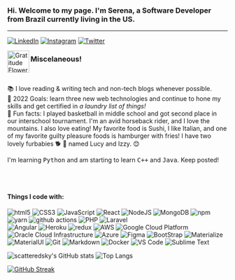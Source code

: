 ### Hi. Welcome to my page. I'm Serena, a Software Developer from Brazil currently living in the US. 
***
<p>
  <a href="https://www.linkedin.com/in/serenaterra/"><img alt="LinkedIn" src="https://img.shields.io/badge/-LinkedIn-blue?style=flat&logo=linkedin" /></a>
  <a href="https://www.instagram.com/scattered_sky/"><img alt="Instagram" src="https://img.shields.io/badge/-Instagram-blue?style=flat&logo=instagram" /></a>
  <a href="https://twitter.com/sct_sky"><img alt="Twitter" src="https://img.shields.io/badge/-Twitter-blue?style=flat&logo=twitter&logoColor=white" /></a>
</p>

<img alt="Gratitude Flower" src="https://emojis.slackmojis.com/emojis/images/1588108758/8792/fb-thankful.png?1588108758" width="50px" height="50px" align="left" />

### Miscelaneous!
<br>
<p>📚 I love reading & writing tech and non-tech blogs whenever possible. <br>
   🚀 2022 Goals: learn three new web technologies and continue to hone my skills and get certified in <em>a laundry list of things!</em><br>
   🤠 Fun facts: I played basketball in middle school and got second place in our interschool tournament. I'm an avid horseback rider, and I love the mountains. I also love eating! My favorite food is Sushi, I like Italian, and one of my favorite guilty pleasure foods is hamburger with fries! I have two lovely furbabies 🐕 🐾 named  Lucy and Izzy. 😊</p>


<p>I'm learning <kbd>Python</kbd> and am starting to learn <kbd>C++</kbd> and <kbd>Java</kbd>. Keep posted! <br> <br> </p>
<br>

#### Things I code with:
<p>
  <img alt="html5" src="https://img.shields.io/badge/UI-HTML5%20-%23E34F26?style=for-the-badge&logo=html5&logoColor=red" />
  <img alt="CSS3" src="https://img.shields.io/badge/-CSS%20-%23335EA2?style=for-the-badge&logo=css3&logoColor=white" />
  <img alt="JavaScript" src="https://img.shields.io/badge/javascript%20-yellow?&style=for-the-badge&logo=javascript&logoColor=%23F7DF1E" />
  <img alt="React" src="https://img.shields.io/badge/Library-React%20-%2345b8d8?style=for-the-badge&logo=react&logoColor=white" />
  <img alt="NodeJS" src="https://img.shields.io/badge/js_runtime-node.js%20-brightgreen?style=for-the-badge&logo=node.js&logoColor=white"  />
  <img alt="MongoDB" src="https://img.shields.io/badge/-MongoDB-13aa52?style=for-the-badge&logo=mongodb&logoColor=white" />
  <img alt="npm" src="https://img.shields.io/badge/Pkg_Manager-NPM%20-%23CB3837?style=for-the-badge&logo=npm&logoColor=white" />
  <img alt="yarn" src="https://img.shields.io/badge/-Yarn-blue?style=for-the-badge&logo=yarn&logoColor=pink" />
  <img alt="github actions" src="https://img.shields.io/badge/-Github_Actions-2088FF?style=for-the-badge&logo=github-actions&logoColor=white" />
  <img alt="PHP" src="https://img.shields.io/badge/Programming-PHP%20-764ABC?style=for-the-badge&logo=php" />
  <img alt="Laravel" src="https://img.shields.io/badge/Framework-Laravel%20-%23FF2D20?style=for-the-badge&logo=laravel&logoColor=white" />
  <br />
  <img alt="Angular" src="https://img.shields.io/badge/angular%20-%23DD0031?style=for-the-badge&logo=angular&logoColor=white" />
  <img alt="Heroku" src="https://img.shields.io/badge/-Heroku-430098?style=for-the-badge&logo=heroku&logoColor=white" />
  <img alt="redux" src="https://img.shields.io/badge/-Redux-764ABC?style=for-the-badge&logo=redux&logoColor=white" />
  <img alt="AWS" src="https://img.shields.io/badge/Cloud-Amazon_Web_Services-%23FF7F00?style=for-the-badge&logo=amazonaws&logoColor=orange" />
  <img alt="Google Cloud Platform" src="https://img.shields.io/badge/-Google_Cloud_Platform-1a73e8?style=for-the-badge&logo=google-cloud&logoColor=white" /> 
  <img alt="Oracle Cloud Infrastructure" src="https://img.shields.io/badge/-Oracle_Cloud_Infrastructure-%23CD0000?style=for-the-badge"/>
  <img alt="Azure" src="https://img.shields.io/badge/Azure-%230080FF?style=for-the-badge&logo=azuredevops&logoColor=white"/>
  <img alt="Figma" src="https://img.shields.io/badge/Design-Figma%20-%23F24E1E?&style=for-the-badge&logo=figma&logoColor=white"  />
  <img alt="BootStrap" src="https://img.shields.io/badge/UI-bootstrap%20-%23563D7C?&style=for-the-badge&logo=bootstrap&logoColor=white" />
  <img alt="Materialize" src="https://img.shields.io/badge/UI-Materialize-%23F5A5A8?style=for-the-badge" />
  <br />
  <img alt="MaterialUI" src="https://img.shields.io/badge/material%20ui%20-%230081CB?style=for-the-badge&logo=material-ui&logoColor=white" />
  <img alt="Git" src="https://img.shields.io/badge/git%20-%23F05033?&style=for-the-badge&logo=git&logoColor=white" />
  <img alt="Markdown" src="https://img.shields.io/badge/markdown-%23000ff0?&style=for-the-badge&logo=markdown&logoColor=white" />  
  <img alt="Docker" src="https://img.shields.io/badge/-Docker-46a2f1?style=for-the-badge&logo=docker&logoColor=white" />
  <img alt="VS Code" src="https://img.shields.io/badge/-VS_Code-blueviolet?style=for-the-badge&logo=visualstudiocode&logoColor=white" />
  <img alt="Sublime Text" src="https://img.shields.io/badge/-Sublime_Text-brightgreen?style=for-the-badge&logo=sublimetext&logoColor=white" />
  <img alt="" src="" />
  <img alt="" src="" />  
  <img alt="" src="" />
  <img alt="" src="" /> 	
</p>


![scatteredsky's GitHub stats](https://github-readme-stats.vercel.app/api?username=scatteredsky&count_private=true&show_icons=true&theme=algolia) 
![Top Langs](https://github-readme-stats.vercel.app/api/top-langs/?username=scatteredsky&show_icons=true&layout=demo&theme=algolia) 

[![GitHub Streak](https://github-readme-streak-stats.herokuapp.com?user=scatteredsky&theme=chartreuse-dark)](https://git.io/streak-stats)
<!--
![GitHub commit activity](https://img.shields.io/github/commit-activity/m/scatteredsky/online-mag?color=green&style=for-the-badge)
![GitHub commit activity](https://img.shields.io/github/commit-activity/m/scatteredsky/quote-of-the-day?color=green&style=for-the-badge)

![GitHub commit activity](https://img.shields.io/github/commit-activity/m/scatteredsky/your-wallet?color=green&style=for-the-badge)

![GitHub commit activity](https://img.shields.io/github/commit-activity/m/scatteredsky/mern-shop?style=for-the-badge)
![GitHub commit activity](https://img.shields.io/github/commit-activity/m/scatteredsky/quote-of-the-day?color=green&style=for-the-badge)
![GitHub commit activity](https://img.shields.io/github/commit-activity/m/scatteredsky/special-systems?style=for-the-badge) -->
